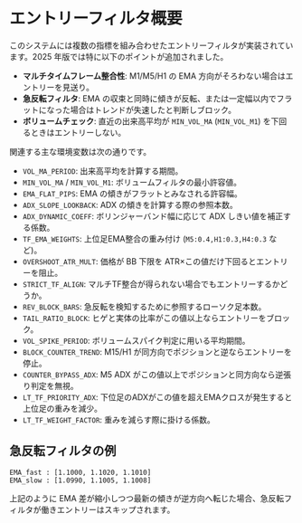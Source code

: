 # エントリーフィルタ概要

このシステムには複数の指標を組み合わせたエントリーフィルタが実装されています。2025 年版では特に以下のポイントが追加されました。

- **マルチタイムフレーム整合性**: M1/M5/H1 の EMA 方向がそろわない場合はエントリーを見送り。
- **急反転フィルタ**: EMA の収束と同時に傾きが反転、または一定幅以内でフラットになった場合はトレンドが失速したと判断しブロック。
- **ボリュームチェック**: 直近の出来高平均が `MIN_VOL_MA` (`MIN_VOL_M1`) を下回るときはエントリーしない。

関連する主な環境変数は次の通りです。

- `VOL_MA_PERIOD`: 出来高平均を計算する期間。
- `MIN_VOL_MA` / `MIN_VOL_M1`: ボリュームフィルタの最小許容値。
- `EMA_FLAT_PIPS`: EMA の傾きがフラットとみなされる許容幅。
- `ADX_SLOPE_LOOKBACK`: ADX の傾きを計算する際の参照本数。
- `ADX_DYNAMIC_COEFF`: ボリンジャーバンド幅に応じて ADX しきい値を補正する係数。
- `TF_EMA_WEIGHTS`: 上位足EMA整合の重み付け (`M5:0.4,H1:0.3,H4:0.3` など)。
- `OVERSHOOT_ATR_MULT`: 価格が BB 下限を ATR×この値だけ下回るとエントリーを阻止。
- `STRICT_TF_ALIGN`: マルチTF整合が得られない場合でもエントリーするかどうか。
- `REV_BLOCK_BARS`: 急反転を検知するために参照するローソク足本数。
- `TAIL_RATIO_BLOCK`: ヒゲと実体の比率がこの値以上ならエントリーをブロック。
- `VOL_SPIKE_PERIOD`: ボリュームスパイク判定に用いる平均期間。
- `BLOCK_COUNTER_TREND`: M15/H1 が同方向でポジションと逆ならエントリーを停止。
- `COUNTER_BYPASS_ADX`: M5 ADX がこの値以上でポジションと同方向なら逆張り判定を無視。
- `LT_TF_PRIORITY_ADX`: 下位足のADXがこの値を超えEMAクロスが発生すると上位足の重みを減少。
- `LT_TF_WEIGHT_FACTOR`: 重みを減らす際に掛ける係数。

## 急反転フィルタの例

```
EMA_fast : [1.1000, 1.1020, 1.1010]
EMA_slow : [1.0990, 1.1005, 1.1008]
```

上記のように EMA 差が縮小しつつ最新の傾きが逆方向へ転じた場合、急反転フィルタが働きエントリーはスキップされます。
